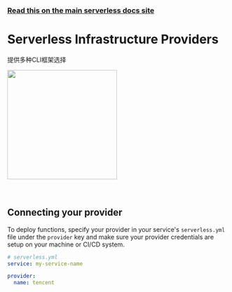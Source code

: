 <!--
title: Serverless - CLI 命令行工具
menuText: CLI 命令行工具
layout: Doc
-->

<!-- DOCS-SITE-LINK:START automatically generated  -->

### [Read this on the main serverless docs site](https://www.serverless.com/framework/docs/providers/)

<!-- DOCS-SITE-LINK:END -->

# Serverless Infrastructure Providers

提供多种CLI框架选择

<div class="providersSections">
  <a href="./tencent/">
  <div class="providerSection">
    <div class="providerSectionHeader">
        <img src="https://s3-us-west-2.amazonaws.com/assets.site.serverless.com/docs/tencent-cloud-logo.png" width="250" draggable="false" class='tencent-logo'/>
    </div>
  </div>
  </a>
</div>
<br/>
<br/>

## Connecting your provider

To deploy functions, specify your provider in your service's `serverless.yml` file under the `provider` key and make sure your provider credentials are setup on your machine or CI/CD system.

```yml
# serverless.yml
service: my-service-name

provider:
  name: tencent
```
